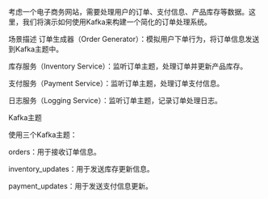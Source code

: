 考虑一个电子商务网站，需要处理用户的订单、支付信息、产品库存等数据。这里，我们将演示如何使用Kafka来构建一个简化的订单处理系统。

场景描述
订单生成器（Order Generator）：模拟用户下单行为，将订单信息发送到Kafka主题中。

库存服务（Inventory Service）：监听订单主题，处理订单并更新产品库存。

支付服务（Payment Service）：监听订单主题，处理订单支付信息。

日志服务（Logging Service）：监听订单主题，记录订单处理日志。

Kafka主题

使用三个Kafka主题：

orders：用于接收订单信息。

inventory_updates：用于发送库存更新信息。

payment_updates：用于发送支付信息更新。